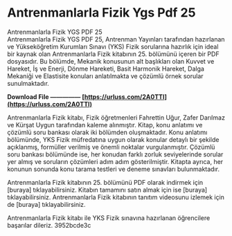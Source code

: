 # Antrenmanlarla Fizik Ygs Pdf 25
  Antrenmanlarla Fizik YGS PDF 25     
Antrenmanlarla Fizik YGS PDF 25, Antrenman Yayınları tarafından hazırlanan ve Yükseköğretim Kurumları Sınavı (YKS) Fizik sorularına hazırlık için ideal bir kaynak olan Antrenmanlarla Fizik kitabının 25. bölümünü içeren bir PDF dosyasıdır. Bu bölümde, Mekanik konusunun alt başlıkları olan Kuvvet ve Hareket, İş ve Enerji, Dönme Hareketi, Basit Harmonik Hareket, Dalga Mekaniği ve Elastisite konuları anlatılmakta ve çözümlü örnek sorular sunulmaktadır.
 
**Download File ————— [https://urluss.com/2A0TTl](https://urluss.com/2A0TTl)**


     
Antrenmanlarla Fizik kitabı, Fizik öğretmenleri Fahrettin Uğur, Zafer Darılmaz ve Kürşat Uygun tarafından kaleme alınmıştır. Kitap, konu anlatımı ve çözümlü soru bankası olarak iki bölümden oluşmaktadır. Konu anlatımı bölümünde, YKS Fizik müfredatına uygun olarak konular detaylı bir şekilde açıklanmış, formüller verilmiş ve önemli noktalar vurgulanmıştır. Çözümlü soru bankası bölümünde ise, her konudan farklı zorluk seviyelerinde sorular yer almış ve soruların çözümleri adım adım gösterilmiştir. Kitapta ayrıca, her konunun sonunda konu tarama testleri ve deneme sınavları bulunmaktadır.
     
Antrenmanlarla Fizik kitabının 25. bölümünü PDF olarak indirmek için [buraya] tıklayabilirsiniz. Kitabın tamamını satın almak için ise [buraya] tıklayabilirsiniz. Antrenmanlarla Fizik kitabının tanıtım videosunu izlemek için de [buraya] tıklayabilirsiniz.

Antrenmanlarla Fizik kitabı ile YKS Fizik sınavına hazırlanan öğrencilere başarılar dileriz.
 3952bcde3c
 
